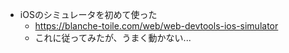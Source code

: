 - iOSのシミュレータを初めて使った
  - https://blanche-toile.com/web/web-devtools-ios-simulator
  - これに従ってみたが、うまく動かない...